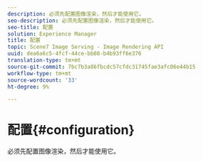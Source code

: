 ```yaml
---
description: 必须先配置图像渲染，然后才能使用它。
seo-description: 必须先配置图像渲染，然后才能使用它。
seo-title: 配置
solution: Experience Manager
title: 配置
topic: Scene7 Image Serving - Image Rendering API
uuid: dea6a6c5-4fcf-44ce-bb08-b4b93ff6e376
translation-type: tm+mt
source-git-commit: 7bc7b3a86fbcdc57cfdc31745fae3afc06e44b15
workflow-type: tm+mt
source-wordcount: '33'
ht-degree: 9%

---
```



# 配置{#configuration}

必须先配置图像渲染，然后才能使用它。

